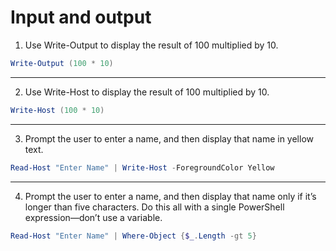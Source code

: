 # Input and output

1) Use Write-Output to display the result of 100 multiplied by 10.
```powershell
Write-Output (100 * 10)
```
---
2) Use Write-Host to display the result of 100 multiplied by 10.
```powershell
Write-Host (100 * 10)
```
---
3) Prompt the user to enter a name, and then display that name in yellow text.
```powershell
Read-Host "Enter Name" | Write-Host -ForegroundColor Yellow
```
---
4) Prompt the user to enter a name, and then display that name only if it’s longer than five characters. Do this all with a single PowerShell expression—don’t use a variable.
```powershell
Read-Host "Enter Name" | Where-Object {$_.Length -gt 5}
```
